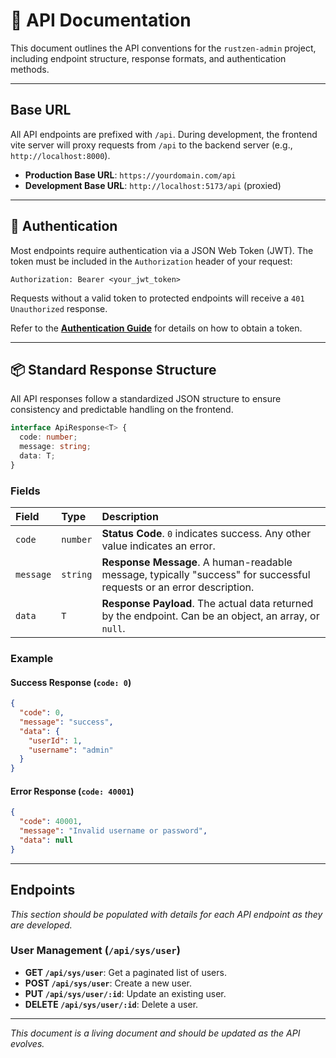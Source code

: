 # 📡 API Documentation

This document outlines the API conventions for the `rustzen-admin` project, including endpoint structure, response formats, and authentication methods.

---

## Base URL

All API endpoints are prefixed with `/api`. During development, the frontend vite server will proxy requests from `/api` to the backend server (e.g., `http://localhost:8000`).

- **Production Base URL**: `https://yourdomain.com/api`
- **Development Base URL**: `http://localhost:5173/api` (proxied)

---

## 🔑 Authentication

Most endpoints require authentication via a JSON Web Token (JWT). The token must be included in the `Authorization` header of your request:

```
Authorization: Bearer <your_jwt_token>
```

Requests without a valid token to protected endpoints will receive a `401 Unauthorized` response.

Refer to the [**Authentication Guide**](./auth.md) for details on how to obtain a token.

---

## 📦 Standard Response Structure

All API responses follow a standardized JSON structure to ensure consistency and predictable handling on the frontend.

```typescript
interface ApiResponse<T> {
  code: number;
  message: string;
  data: T;
}
```

### Fields

| Field     | Type     | Description                                                                                                          |
| :-------- | :------- | :------------------------------------------------------------------------------------------------------------------- |
| `code`    | `number` | **Status Code**. `0` indicates success. Any other value indicates an error.                                          |
| `message` | `string` | **Response Message**. A human-readable message, typically "success" for successful requests or an error description. |
| `data`    | `T`      | **Response Payload**. The actual data returned by the endpoint. Can be an object, an array, or `null`.               |

### Example

#### Success Response (`code: 0`)

```json
{
  "code": 0,
  "message": "success",
  "data": {
    "userId": 1,
    "username": "admin"
  }
}
```

#### Error Response (`code: 40001`)

```json
{
  "code": 40001,
  "message": "Invalid username or password",
  "data": null
}
```

---

## Endpoints

_This section should be populated with details for each API endpoint as they are developed._

### User Management (`/api/sys/user`)

- **GET `/api/sys/user`**: Get a paginated list of users.
- **POST `/api/sys/user`**: Create a new user.
- **PUT `/api/sys/user/:id`**: Update an existing user.
- **DELETE `/api/sys/user/:id`**: Delete a user.

---

_This document is a living document and should be updated as the API evolves._
